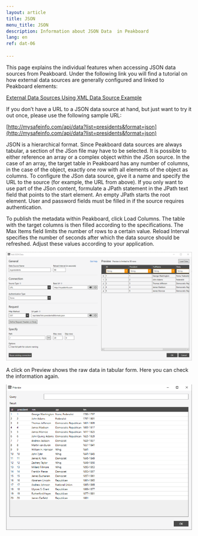 ```yaml
---
layout: article
title: JSON
menu_title: JSON
description: Information about JSON Data  in Peakboard
lang: en
ref: dat-06

---
```

This page explains the individual features when accessing JSON data sources from Peakboard. Under the following link you will find a tutorial on how external data sources are generally configured and linked to Peakboard elements:

[External Data Sources Using XML Data Source Example](/tutorials/03-en-xml-data.html)

If you don’t have a URL to a JSON data source at hand, but just want to try it out once, please use the following sample URL:

[http://mysafeinfo.com/api/data?list=presidents&format=json](http://mysafeinfo.com/api/data?list=presidents&format=json)

JSON is a hierarchical format. Since Peakboard data sources are always tabular, a section of the JSon file may have to be selected. It is possible to either reference an array or a complex object within the JSon source. In the case of an array, the target table in Peakboard has any number of columns, in the case of the object, exactly one row with all elements of the object as columns. To configure the JSon data source, give it a name and specify the URL to the source (for example, the URL from above). If you only want to use part of the JSon content, formulate a JPath statement in the JPath text field that points to the start element. An empty JPath starts the root element. User and password fields must be filled in if the source requires authentication.

To publish the metadata within Peakboard, click Load Columns. The table with the target columns is then filled according to the specifications. The Max Items field limits the number of rows to a certain value. Reload Interval specifies the number of seconds after which the data source should be refreshed. Adjust these values according to your application.

![JSON Add Data Dialojso](/assets/images/data-sources/json/json-add-data-dialog.png)

A click on Preview shows the raw data in tabular form. Here you can check the information again.

![JSON Preview Data](/assets/images/data-sources/json/json-preview-data.png)
